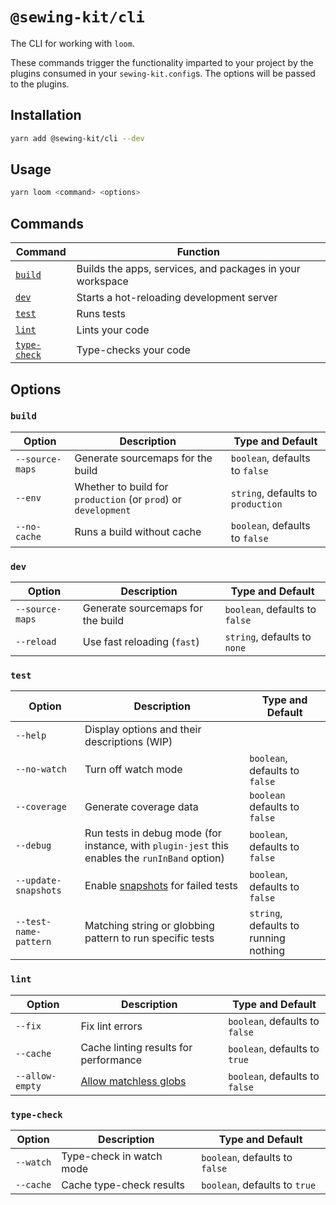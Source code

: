 # `@sewing-kit/cli`

The CLI for working with `loom`.

These commands trigger the functionality imparted to your project by the plugins consumed in your `sewing-kit.config`s. The options will be passed to the plugins.

## Installation

```sh
yarn add @sewing-kit/cli --dev
```

## Usage

```sh
yarn loom <command> <options>
```

## Commands

| Command                       | Function                                                  |
| ----------------------------- | --------------------------------------------------------- |
| [`build`](#build)             | Builds the apps, services, and packages in your workspace |
| [`dev`](#dev)                 | Starts a hot-reloading development server                 |
| [`test`](#test)               | Runs tests                                                |
| [`lint`](#lint)               | Lints your code                                           |
| [`type-check`](###type-check) | Type-checks your code                                     |

## Options

### `build`

| Option          | Description                                                    | Type and Default                   |
| --------------- | -------------------------------------------------------------- | ---------------------------------- |
| `--source-maps` | Generate sourcemaps for the build                              | `boolean`, defaults to `false`     |
| `--env`         | Whether to build for `production` (or `prod`) or `development` | `string`, defaults to `production` |
| `--no-cache`    | Runs a build without cache                                     | `boolean`, defaults to `false`     |

### `dev`

| Option          | Description                       | Type and Default               |
| --------------- | --------------------------------- | ------------------------------ |
| `--source-maps` | Generate sourcemaps for the build | `boolean`, defaults to `false` |
| `--reload`      | Use fast reloading (`fast`)       | `string`, defaults to `none`   |

### `test`

| Option                | Description                                                                                    | Type and Default                      |
| --------------------- | ---------------------------------------------------------------------------------------------- | ------------------------------------- |
| `--help`              | Display options and their descriptions (WIP)                                                   |                                       |
| `--no-watch`          | Turn off watch mode                                                                            | `boolean`, defaults to `false`        |
| `--coverage`          | Generate coverage data                                                                         | `boolean` defaults to `false`         |
| `--debug`             | Run tests in debug mode (for instance, with `plugin-jest` this enables the `runInBand` option) | `boolean`, defaults to `false`        |
| `--update-snapshots`  | Enable [snapshots](https://jestjs.io/docs/en/cli#--updatesnapshot) for failed tests            | `boolean`, defaults to `false`        |
| `--test-name-pattern` | Matching string or globbing pattern to run specific tests                                      | `string`, defaults to running nothing |

### `lint`

| Option          | Description                                                                                                       | Type and Default               |
| --------------- | ----------------------------------------------------------------------------------------------------------------- | ------------------------------ |
| `--fix`         | Fix lint errors                                                                                                   | `boolean`, defaults to `false` |
| `--cache`       | Cache linting results for performance                                                                             | `boolean`, defaults to `true`  |
| `--allow-empty` | [Allow matchless globs](https://eslint.org/docs/user-guide/command-line-interface#-no-error-on-unmatched-pattern) | `boolean`, defaults to `false` |

### `type-check`

| Option    | Description              | Type and Default               |
| --------- | ------------------------ | ------------------------------ |
| `--watch` | Type-check in watch mode | `boolean`, defaults to `false` |
| `--cache` | Cache type-check results | `boolean`, defaults to `true`  |
